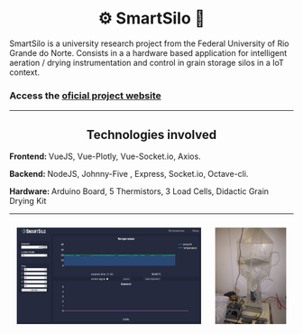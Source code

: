 <h1 align="center"> ⚙ SmartSilo 🌱 </h1>

<p>
    SmartSilo is a university research project from the Federal University of Rio Grande do Norte. Consists in a a hardware based application for intelligent aeration / drying instrumentation and control in grain storage silos in a IoT context.
</p>

<h3>
    Access the <a href="https://smartsilo.netlify.com/">oficial project website</a>
</h3>

<hr>

<h2 align="center">
    <strong>
        Technologies involved 
    </strong>
</h2>
<div>
<p>
    <strong>Frontend: </strong>
    VueJS, Vue-Plotly, Vue-Socket.io, Axios.
</p>

<p>
    <strong>Backend: </strong>
    NodeJS, Johnny-Five , Express, Socket.io, Octave-cli.
</p>

<p>
    <strong>Hardware: </strong>
    Arduino Board, 5 Thermistors, 3 Load Cells, Didactic Grain Drying Kit  
</p>

<div/>

<hr>

<div 
    style="display: flex; flex-wrap: wrap; justify-content:space-around; align-itens: center;"
>
    <img src="./readme/screenshot.png" width="65%" style="margin:10px">
    <img src="./readme/dryer.PNG" width="25%" style="margin:10px">

</div>






